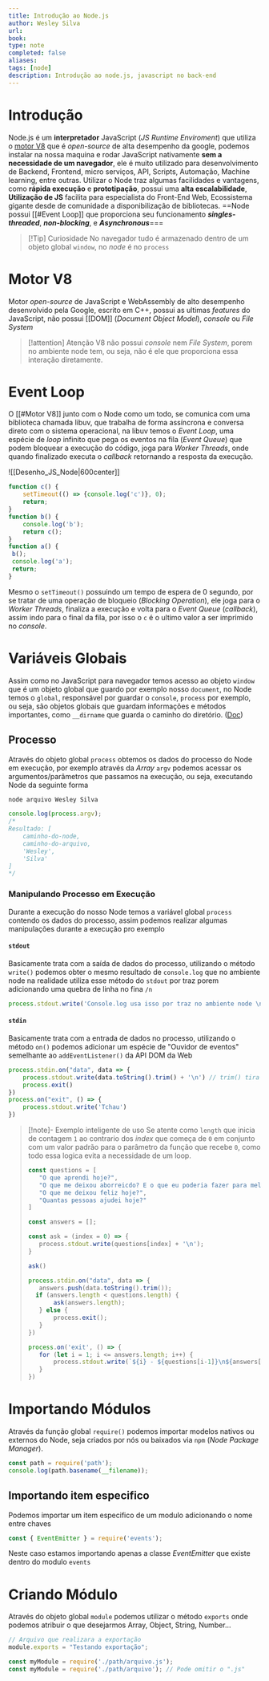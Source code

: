 ```yaml
---
title: Introdução ao Node.js
author: Wesley Silva
url:
book:
type: note
completed: false
aliases:
tags: [node]
description: Introdução ao node.js, javascript no back-end
---
```

# Introdução
Node.js é um **interpretador** JavaScript (*JS Runtime Enviroment*) que utiliza o [motor V8](https://dev.to/_staticvoid/node-js-por-baixo-dos-panos-4-vamos-falar-do-v8-4pai) que é *open-source* de alta desempenho da google, podemos instalar na nossa maquina e  rodar JavaScript nativamente **sem a necessidade de um navegador**, ele é muito utilizado para desenvolvimento de Backend, Frontend, micro serviços, API, Scripts, Automação, Machine learning, entre outras.
Utilizar o Node traz algumas facilidades e vantagens, como **rápida execução** e **prototipação**, possui uma **alta escalabilidade**, **Utilização de JS** facilita para especialista do Front-End Web, Ecossistema gigante desde de comunidade a disponibilização de bibliotecas.
==Node possui [[#Event Loop]] que proporciona seu funcionamento ***singles-threaded***, ***non-blocking***, e ***Asynchronous***===
>[!Tip] Curiosidade
>No navegador tudo é armazenado dentro de um objeto global `window`, no *node* é no `process`

# Motor V8
Motor *open-source* de JavaScript e WebAssembly de alto desempenho desenvolvido pela Google, escrito em C++, possui as ultimas *features* do JavaScript, não possui [[DOM]] (*Document Object Model*), *console* ou *File System*
>[!attention] Atenção
>V8 não possui *console* nem *File System*, porem no ambiente node tem, ou seja, não é ele que proporciona essa interação diretamente.

# Event Loop
O [[#Motor V8]] junto com o Node como um todo, se comunica com uma biblioteca chamada libuv, que trabalha de forma assíncrona e conversa direto com o sistema operacional, na libuv temos o *Event Loop*, uma espécie de *loop* infinito que pega os eventos na fila (*Event Queue*) que podem bloquear a execução do código, joga para *Worker Threads*, onde quando finalizado executa o *callback* retornando a resposta da execução.

![[Desenho_JS_Node|600center]]

```js
function c() {
	setTimeout(() => {console.log('c')}, 0);
	return;
}
function b() {
	console.log('b');
	return c();
}
function a() {
 b();
 console.log('a');
 return;
}
```

Mesmo o `setTimeout()` possuindo um tempo de espera de 0 segundo, por se tratar de uma operação de bloqueio (*Blocking Operation*), ele joga para o *Worker Threads*, finaliza a execução e volta para o *Event Queue* (*callback*), assim indo para o final da fila, por isso o `c` é o ultimo valor a ser imprimido no *console*.

# Variáveis Globais
Assim como no JavaScript para navegador temos acesso ao objeto `window` que é um objeto global que guardo por exemplo nosso `document`, no Node temos o `global`, responsável por guardar o  `console`, `process` por exemplo, ou seja, são objetos globais que guardam informações e métodos importantes, como `__dirname` que guarda o caminho do diretório. ([Doc](https://devdocs.io/node~18_lts-global-objects/))

## Processo
Através do objeto global `process` obtemos os dados do processo do Node em execução, por exemplo através da *Array* `argv` podemos acessar os argumentos/parâmetros que passamos na execução, ou seja, executando Node da seguinte forma

```sh
node arquivo Wesley Silva
```

```js
console.log(process.argv);
/*
Resultado: [
	caminho-do-node,
	caminho-do-arquivo,
	'Wesley',
	'Silva'
]
*/
```

### Manipulando Processo em Execução
Durante a execução do nosso Node temos a variável global `process` contendo os dados do processo, assim podemos realizar algumas manipulações durante a execução pro exemplo

#### `stdout`
Basicamente trata com a saída de dados do processo, utilizando o método `write()` podemos obter o mesmo resultado de `console.log` que no ambiente node na realidade utiliza esse método do `stdout` por traz porem adicionando uma quebra de linha no fina `/n`

```js
process.stdout.write('Console.log usa isso por traz no ambiente node \n')
```

#### `stdin`
Basicamente trata com a entrada de dados no processo, utilizando o método `on()` podemos adicionar um espécie de "Ouvidor de eventos" semelhante ao `addEventListener()` da API DOM da Web

```js
process.stdin.on("data", data => {
	process.stdout.write(data.toString().trim() + '\n') // trim() tira os espaçõs
	process.exit()
})
process.on("exit", () => {
	process.stdout.write('Tchau')
})
```

>[!note]- Exemplo inteligente de uso
>Se atente como `length` que inicia de contagem `1` ao contrario dos _index_ que começa de `0` em conjunto com um valor padrão para o parâmetro da função que recebe `0`, como todo essa logica evita a necessidade de um loop.
>```js
>const questions = [
>    "O que aprendi hoje?",
>    "O que me deixou aborreicdo? E o que eu poderia fazer para melhorar?",
>    "O que me deixou feliz hoje?",
>    "Quantas pessoas ajudei hoje?"
>]
>
>const answers = [];
>
>const ask = (index = 0) => {
>    process.stdout.write(questions[index] + '\n');
>}
>
>ask()
>
>process.stdin.on("data", data => {
>    answers.push(data.toString().trim());
>   if (answers.length < questions.length) {
>        ask(answers.length);
>    } else {
>        process.exit();
>    }
>})
>
>process.on('exit', () => {
>    for (let i = 1; i <= answers.length; i++) {
>        process.stdout.write(`${i} - ${questions[i-1]}\n${answers[i-1]}\n`);
>    }
>})
>```

# Importando Módulos
Através da função global `require()` podemos importar modelos nativos ou externos do Node, seja criados por nós ou baixados via `npm` (*Node Package Manager*).
```js
const path = require('path');
console.log(path.basename(__filename));
```

## Importando item especifico
Podemos importar um item especifico de um modulo adicionando o nome entre chaves

```js
const { EventEmitter } = require('events');
```

Neste caso estamos importando apenas a classe _EventEmitter_ que existe dentro do modulo `events`

# Criando Módulo
Através do objeto global  `module` podemos utilizar o método `exports` onde podemos atribuir o que desejarmos Array, Object, String, Number...

```js
// Arquivo que realizara a exportação
module.exports = "Testando exportação";
```

```js
const myModule = require('./path/arquivo.js');
const myModule = require('./path/arquivo'); // Pode omitir o ".js"
```
